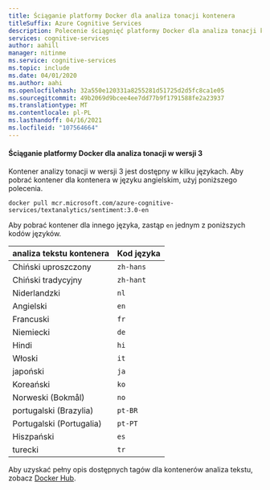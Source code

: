 ```yaml
---
title: Ściąganie platformy Docker dla analiza tonacji kontenera
titleSuffix: Azure Cognitive Services
description: Polecenie ściągnięć platformy Docker dla analiza tonacji kontenera
services: cognitive-services
author: aahill
manager: nitinme
ms.service: cognitive-services
ms.topic: include
ms.date: 04/01/2020
ms.author: aahi
ms.openlocfilehash: 32a550e120331a8255281d51725d2d5fc8ca1e05
ms.sourcegitcommit: 49b2069d9bcee4ee7dd77b9f1791588fe2a23937
ms.translationtype: MT
ms.contentlocale: pl-PL
ms.lasthandoff: 04/16/2021
ms.locfileid: "107564664"
---
```

#### <a name="docker-pull-for-the-sentiment-analysis-v3-container"></a>Ściąganie platformy Docker dla analiza tonacji w wersji 3

Kontener analizy tonacji w wersji 3 jest dostępny w kilku językach. Aby pobrać kontener dla kontenera w języku angielskim, użyj poniższego polecenia. 

```
docker pull mcr.microsoft.com/azure-cognitive-services/textanalytics/sentiment:3.0-en
```

Aby pobrać kontener dla innego języka, zastąp `en` jednym z poniższych kodów języków. 

| analiza tekstu kontenera | Kod języka |
|--|--|
| Chiński uproszczony    |   `zh-hans`   |
| Chiński tradycyjny   |   `zh-hant`   |
| Niderlandzki                 |     `nl`      |
| Angielski               |     `en`      |
| Francuski                |     `fr`      |
| Niemiecki                |     `de`      |
| Hindi                 |    `hi`       |
| Włoski               |     `it`      |
| japoński              |     `ja`      |
| Koreański                |     `ko`      |
| Norweski (Bokmål)   |     `no`      |
| portugalski (Brazylia)   |    `pt-BR`    |
| Portugalski (Portugalia) |    `pt-PT`    |
| Hiszpański               |     `es`      |
| turecki               |     `tr`      |

Aby uzyskać pełny opis dostępnych tagów dla kontenerów analiza tekstu, zobacz [Docker Hub](https://go.microsoft.com/fwlink/?linkid=2018654).
